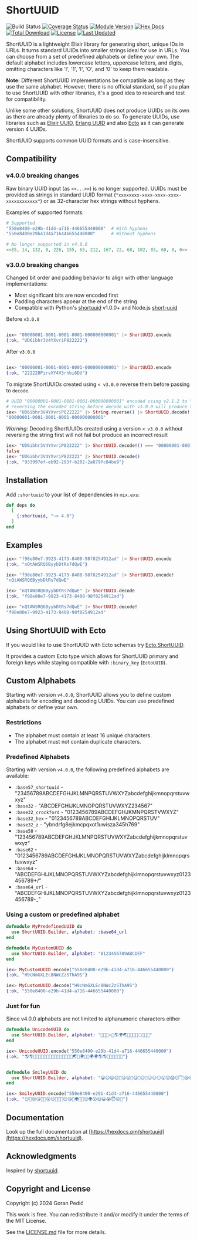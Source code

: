 # ShortUUID

![Build Status](https://github.com/gpedic/ex_shortuuid/actions/workflows/ci.yml/badge.svg?branch=master)
[![Coverage Status](https://coveralls.io/repos/github/gpedic/ex_shortuuid/badge.svg)](https://coveralls.io/github/gpedic/ex_shortuuid)
[![Module Version](https://img.shields.io/hexpm/v/shortuuid.svg)](https://hex.pm/packages/shortuuid)
[![Hex Docs](https://img.shields.io/badge/hex-docs-lightgreen.svg)](https://hexdocs.pm/shortuuid/)
[![Total Download](https://img.shields.io/hexpm/dt/shortuuid.svg)](https://hex.pm/packages/shortuuid)
[![License](https://img.shields.io/hexpm/l/shortuuid.svg)](https://github.com/gpedic/ex_shortuuid/blob/master/LICENSE.md)
[![Last Updated](https://img.shields.io/github/last-commit/gpedic/shortuuid.svg)](https://github.com/gpedic/ex_shortuuid/commits/master)

<!-- MDOC !-->

ShortUUID is a lightweight Elixir library for generating short, unique IDs in URLs. It turns standard UUIDs into smaller strings ideal for use in URLs.
You can choose from a set of predefined alphabets or define your own. 
The default alphabet includes lowercase letters, uppercase letters, and digits, omitting characters like 'l', '1', 'I', 'O', and '0' to keep them readable.

**Note:** Different ShortUUID implementations be compatible as long as they use the same alphabet. However, there is no official standard, so if you plan to use ShortUUID with other libraries, it's a good idea to research and test for compatibility.

Unlike some other solutions, ShortUUID does not produce UUIDs on its own as there are already plenty of libraries to do so. To generate UUIDs, use libraries such as
[Elixir UUID](https://github.com/zyro/elixir-uuid), [Erlang UUID](https://github.com/okeuday/uuid) and also [Ecto](https://hexdocs.pm/ecto/Ecto.UUID.html) as it can generate version 4 UUIDs.

ShortUUID supports common UUID formats and is case-insensitive.

## Compatibility

### v4.0.0 breaking changes

Raw binary UUID input (as `<<...>>`) is no longer supported. UUIDs must be provided as strings in standard UUID format (`"xxxxxxxx-xxxx-xxxx-xxxx-xxxxxxxxxxxx"`) or as 32-character hex strings without hyphens.

Examples of supported formats:
```elixir
# Supported
"550e8400-e29b-41d4-a716-446655440000"  # With hyphens
"550e8400e29b41d4a716446655440000"      # Without hyphens

# No longer supported in v4.0.0
<<85, 14, 132, 0, 226, 155, 65, 212, 167, 22, 68, 102, 85, 68, 0, 0>>
```

### v3.0.0 breaking changes

Changed bit order and padding behavior to align with other language implementations:
- Most significant bits are now encoded first
- Padding characters appear at the end of the string
- Compatible with Python's [shortuuid](https://github.com/skorokithakis/shortuuid) v1.0.0+ and Node.js [short-uuid](https://github.com/oculus42/short-uuid)

Before `v3.0.0`
```elixir

iex> "00000001-0001-0001-0001-000000000001" |> ShortUUID.encode
{:ok, "UD6ibhr3V4YXvriP822222"}

```

After `v3.0.0`
```elixir

iex> "00000001-0001-0001-0001-000000000001" |> ShortUUID.encode
{:ok, "222228PirvXY4V3rhbi6DU"}

```

To migrate ShortUUIDs created using `< v3.0.0` reverse them before passing to `decode`.

```elixir
# UUID "00000001-0001-0001-0001-000000000001" encoded using v2.1.2 to "UD6ibhr3V4YXvriP822222"
# reversing the encoded string before decode with v3.0.0 will produce the correct result
iex> "UD6ibhr3V4YXvriP822222" |> String.reverse() |> ShortUUID.decode!()
"00000001-0001-0001-0001-000000000001"
```

*Warning:* Decoding ShortUUIDs created using a version `< v3.0.0` without reversing the string first will not fail but produce an incorrect result

```elixir
iex> "UD6ibhr3V4YXvriP822222" |> ShortUUID.decode!() === "00000001-0001-0001-0001-000000000001"
false
iex> "UD6ibhr3V4YXvriP822222" |> ShortUUID.decode()
{:ok, "933997ef-eb92-293f-b202-2a879fc84be9"}
```

## Installation

Add `:shortuuid` to your list of dependencies in `mix.exs`:

```elixir
def deps do
  [
    {:shortuuid, "~> 4.0"}
  ]
end
```

## Examples

```elixir
iex> "f98e80e7-9923-4173-8408-98f8254912ad" |> ShortUUID.encode
{:ok, "nQtAWSRQ6ByybDtRs7dQwE"}

iex> "f98e80e7-9923-4173-8408-98f8254912ad" |> ShortUUID.encode!
"nQtAWSRQ6ByybDtRs7dQwE"

iex> "nQtAWSRQ6ByybDtRs7dQwE" |> ShortUUID.decode
{:ok, "f98e80e7-9923-4173-8408-98f8254912ad"}

iex> "nQtAWSRQ6ByybDtRs7dQwE" |> ShortUUID.decode!
"f98e80e7-9923-4173-8408-98f8254912ad"
```

## Using ShortUUID with Ecto

If you would like to use ShortUUID with Ecto schemas try [Ecto.ShortUUID](https://github.com/gpedic/ecto_shortuuid).

It provides a custom Ecto type which allows for ShortUUID primary and foreign keys while staying compatible with `:binary_key` (`EctoUUID`).

## Custom Alphabets

Starting with version `v4.0.0`, ShortUUID allows you to define custom alphabets for encoding and decoding UUIDs. You can use predefined alphabets or define your own.

### Restrictions

- The alphabet must contain at least 16 unique characters.
- The alphabet must not contain duplicate characters.

### Predefined Alphabets

Starting with version `v4.0.0`, the following predefined alphabets are available:

- `:base57_shortuuid` - "23456789ABCDEFGHJKLMNPQRSTUVWXYZabcdefghijkmnopqrstuvwxyz"
- `:base32` - "ABCDEFGHIJKLMNOPQRSTUVWXYZ234567"
- `:base32_crockford` - "0123456789ABCDEFGHJKMNPQRSTVWXYZ"
- `:base32_hex` - "0123456789ABCDEFGHIJKLMNOPQRSTUV"
- `:base32_z` - "ybndrfg8ejkmcpqxot1uwisza345h769"
- `:base58` - "123456789ABCDEFGHJKLMNPQRSTUVWXYZabcdefghijkmnopqrstuvwxyz"
- `:base62` - "0123456789ABCDEFGHIJKLMNOPQRSTUVWXYZabcdefghijklmnopqrstuvwxyz"
- `:base64` - "ABCDEFGHIJKLMNOPQRSTUVWXYZabcdefghijklmnopqrstuvwxyz0123456789+/"
- `:base64_url` - "ABCDEFGHIJKLMNOPQRSTUVWXYZabcdefghijklmnopqrstuvwxyz0123456789-_"

### Using a custom or predefined alphabet

```elixir
defmodule MyPredefinedUUID do
  use ShortUUID.Builder, alphabet: :base64_url
end

defmodule MyCustomUUID do
  use ShortUUID.Builder, alphabet: "0123456789ABCDEF"
end

iex> MyCustomUUID.encode("550e8400-e29b-41d4-a716-446655440000")
{:ok, "H9cNmGXLEc8NWcZzSThA9S"}

iex> MyCustomUUID.decode("H9cNmGXLEc8NWcZzSThA9S")
{:ok, "550e8400-e29b-41d4-a716-446655440000"}
```

### Just for fun

Since v4.0.0 alphabets are not limited to alphanumeric characters either

```elixir
defmodule UnicodeUUID do
  use ShortUUID.Builder, alphabet: "🌟💫✨⭐️🌙🌎🌍🌏🌑🌒🌓🌔🌕🌖🌗🌘"
end

iex> UnicodeUUID.encode("550e8400-e29b-41d4-a716-446655440000")
{:ok, "🌎🌎🌟🌗🌑🌙🌟🌟🌗✨🌒🌔🌙💫🌖🌙🌓🌏💫🌍🌙🌙🌍🌍🌎🌎🌙🌙🌟🌟🌟🌟"}


defmodule SmileyUUID do
  use ShortUUID.Builder, alphabet: "😀😊😄😍🥰😘😜🤪😋🤔😌🧐😐😑😶😮😲😱😴🥱😪😢😭😤😎🤓😇😈👻👽🤖🤡💀"
end

iex> SmileyUUID.encode("550e8400-e29b-41d4-a716-446655440000")
{:ok, "😊🤪😢😘💀🥰😲😊🤡🤖🤔😊😘😤👽🤓👻😊👽😲😋😀😭😇😲🤖"}

```

## Documentation

Look up the full documentation at [https://hexdocs.pm/shortuuid](https://hexdocs.pm/shortuuid).

## Acknowledgments

Inspired by [shortuuid](https://github.com/skorokithakis/shortuuid).

## Copyright and License

Copyright (c) 2024 Goran Pedić

This work is free. You can redistribute it and/or modify it under the
terms of the MIT License. 

See the [LICENSE.md](./LICENSE.md) file for more details.